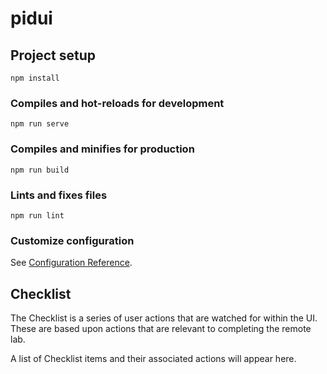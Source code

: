 # pidui

## Project setup
```
npm install
```

### Compiles and hot-reloads for development
```
npm run serve
```

### Compiles and minifies for production
```
npm run build
```

### Lints and fixes files
```
npm run lint
```

### Customize configuration
See [Configuration Reference](https://cli.vuejs.org/config/).

## Checklist

The Checklist is a series of user actions that are watched for within the UI. These are based upon actions that are 
relevant to completing the remote lab.

A list of Checklist items and their associated actions will appear here.
